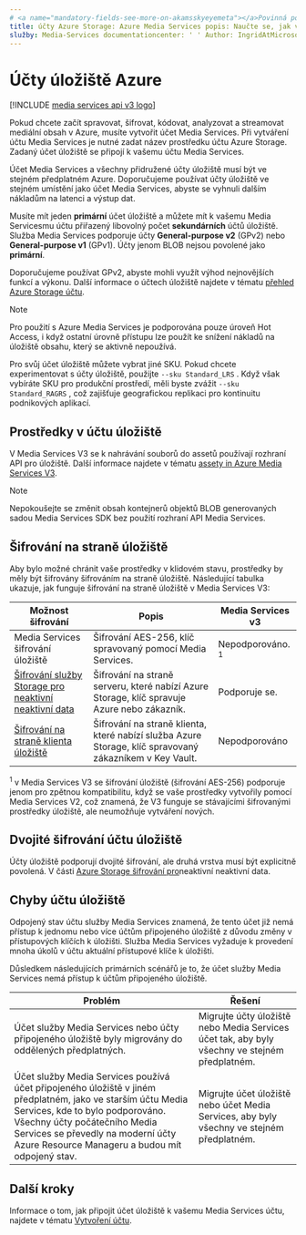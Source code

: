 ```yaml
---
# <a name="mandatory-fields-see-more-on-akamsskyeyemeta"></a>Povinná pole. Další informace najdete na aka.ms/skyeye/meta.
title: účty Azure Storage: Azure Media Services popis: Naučte se, jak vytvořit účet úložiště Azure pro použití s Azure Media Services.
služby: Media-Services documentationcenter: ' ' Author: IngridAtMicrosoft Manager: femila Editor: ' ' MS. Service: Media-Services MS. rebavování: MS. téma: konceptuální MS. Date: 01/29/2021 MS. Author: inhenkel
---
```


# <a name="azure-storage-accounts"></a>Účty úložiště Azure

[!INCLUDE [media services api v3 logo](./includes/v3-hr.md)]

Pokud chcete začít spravovat, šifrovat, kódovat, analyzovat a streamovat mediální obsah v Azure, musíte vytvořit účet Media Services. Při vytváření účtu Media Services je nutné zadat název prostředku účtu Azure Storage. Zadaný účet úložiště se připojí k vašemu účtu Media Services.

Účet Media Services a všechny přidružené účty úložiště musí být ve stejném předplatném Azure. Doporučujeme používat účty úložiště ve stejném umístění jako účet Media Services, abyste se vyhnuli dalším nákladům na latenci a výstup dat.

Musíte mít jeden **primární** účet úložiště a můžete mít k vašemu Media Servicesmu účtu přiřazený libovolný počet **sekundárních** účtů úložiště. Služba Media Services podporuje účty **General-purpose v2** (GPv2) nebo **General-purpose v1** (GPv1). Účty jenom BLOB nejsou povolené jako **primární**.

Doporučujeme používat GPv2, abyste mohli využít výhod nejnovějších funkcí a výkonu. Další informace o účtech úložiště najdete v tématu [přehled Azure Storage účtu](../../storage/common/storage-account-overview.md).

> [!NOTE]
> Pro použití s Azure Media Services je podporována pouze úroveň Hot Access, i když ostatní úrovně přístupu lze použít ke snížení nákladů na úložiště obsahu, který se aktivně nepoužívá.

Pro svůj účet úložiště můžete vybrat jiné SKU. Pokud chcete experimentovat s účty úložiště, použijte `--sku Standard_LRS` . Když však vybíráte SKU pro produkční prostředí, měli byste zvážit `--sku Standard_RAGRS` , což zajišťuje geografickou replikaci pro kontinuitu podnikových aplikací.

## <a name="assets-in-a-storage-account"></a>Prostředky v účtu úložiště

V Media Services V3 se k nahrávání souborů do assetů používají rozhraní API pro úložiště. Další informace najdete v tématu [assety in Azure Media Services V3](assets-concept.md).

> [!Note]
> Nepokoušejte se změnit obsah kontejnerů objektů BLOB generovaných sadou Media Services SDK bez použití rozhraní API Media Services.

## <a name="storage-side-encryption"></a>Šifrování na straně úložiště

Aby bylo možné chránit vaše prostředky v klidovém stavu, prostředky by měly být šifrovány šifrováním na straně úložiště. Následující tabulka ukazuje, jak funguje šifrování na straně úložiště v Media Services V3:

|Možnost šifrování|Popis|Media Services v3|
|---|---|---|
|Media Services šifrování úložiště| Šifrování AES-256, klíč spravovaný pomocí Media Services. |Nepodporováno. <sup>1</sup>|
|[Šifrování služby Storage pro neaktivní neaktivní data](../../storage/common/storage-service-encryption.md)|Šifrování na straně serveru, které nabízí Azure Storage, klíč spravuje Azure nebo zákazník.|Podporuje se.|
|[Šifrování na straně klienta úložiště](../../storage/common/storage-client-side-encryption.md)|Šifrování na straně klienta, které nabízí služba Azure Storage, klíč spravovaný zákazníkem v Key Vault.|Nepodporováno|

<sup>1</sup> v Media Services V3 se šifrování úložiště (šifrování AES-256) podporuje jenom pro zpětnou kompatibilitu, když se vaše prostředky vytvořily pomocí Media Services V2, což znamená, že V3 funguje se stávajícími šifrovanými prostředky úložiště, ale neumožňuje vytváření nových.

## <a name="storage-account-double-encryption"></a>Dvojité šifrování účtu úložiště

Účty úložiště podporují dvojité šifrování, ale druhá vrstva musí být explicitně povolená. V části [Azure Storage šifrování pro](https://docs.microsoft.com/azure/storage/common/storage-service-encryption#doubly-encrypt-data-with-infrastructure-encryption)neaktivní neaktivní data.  

## <a name="storage-account-errors"></a>Chyby účtu úložiště

Odpojený stav účtu služby Media Services znamená, že tento účet již nemá přístup k jednomu nebo více účtům připojeného úložiště z důvodu změny v přístupových klíčích k úložišti. Služba Media Services vyžaduje k provedení mnoha úkolů v účtu aktuální přístupové klíče k úložišti.

Důsledkem následujících primárních scénářů je to, že účet služby Media Services nemá přístup k účtům připojeného úložiště.

|Problém|Řešení|
|---|---|
|Účet služby Media Services nebo účty připojeného úložiště byly migrovány do oddělených předplatných. |Migrujte účty úložiště nebo Media Services účet tak, aby byly všechny ve stejném předplatném. |
|Účet služby Media Services používá účet připojeného úložiště v jiném předplatném, jako ve starším účtu Media Services, kde to bylo podporováno. Všechny účty počátečního Media Services se převedly na moderní účty Azure Resource Manageru a budou mít odpojený stav. |Migrujte účet úložiště nebo účet Media Services, aby byly všechny ve stejném předplatném.|

## <a name="next-steps"></a>Další kroky

Informace o tom, jak připojit účet úložiště k vašemu Media Services účtu, najdete v tématu [Vytvoření účtu](./create-account-howto.md).

